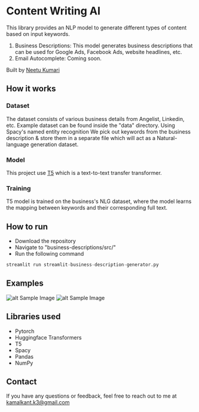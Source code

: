 # Content Writing AI

This library provides an NLP model to generate different types of content based on input keywords.
1. Business Descriptions: This model generates business descriptions that can be used for Google Ads, Facebook Ads, website headlines, etc.
2. Email Autocomplete: Coming soon.

Built by [Neetu Kumari](https://neetukumari.com/)

##  How it works
### Dataset
The dataset consists of various business details from Angelist, Linkedin, etc. Example dataset can be found inside the "data" directory.
Using Spacy's named entity recognition We pick out keywords from the business description & store them in a separate file which will act as a Natural-language generation dataset.

### Model
This project use [T5](https://ai.googleblog.com/2020/02/exploring-transfer-learning-with-t5.html) which is a text-to-text transfer transformer.


### Training
T5 model is trained on the business's NLG dataset, where the model learns the mapping between keywords and their corresponding full text.


## How to run
- Download the repository
- Navigate to "business-descriptions/src/"
- Run the following command
```py
streamlit run streamlit-business-description-generator.py
```
## Examples
![alt Sample Image](https://github.com/iamneetuk/NarutoGAN/blob/main/sample-dataset/business-description-1.png?raw=true)
![alt Sample Image](https://github.com/iamneetuk/NarutoGAN/blob/main/sample-dataset/business-description-2.png?raw=true)

## Libraries used
- Pytorch
- Huggingface Transformers
- T5
- Spacy
- Pandas
- NumPy

## Contact
If you have any questions or feedback, feel free to reach out to me at <kamalkant.k3@gmail.com>
